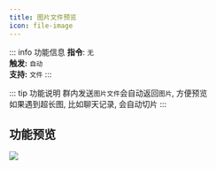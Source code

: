 ```yaml
---
title: 图片文件预览
icon: file-image
---
```


::: info 功能信息
**指令**: `无`  
**触发:** `自动`   
**支持:** `文件`
<Badge text="指令映射❎"/> <Badge text="REPL模式❎"/>
:::

::: tip 功能说明
群内发送`图片文件`会自动返回`图片`, 方便预览  
如果遇到超长图, 比如聊天记录, 会自动切片
:::

## 功能预览

![](https://img.155155155.xyz/i/2024/03/66090e9dd5b94.webp)

